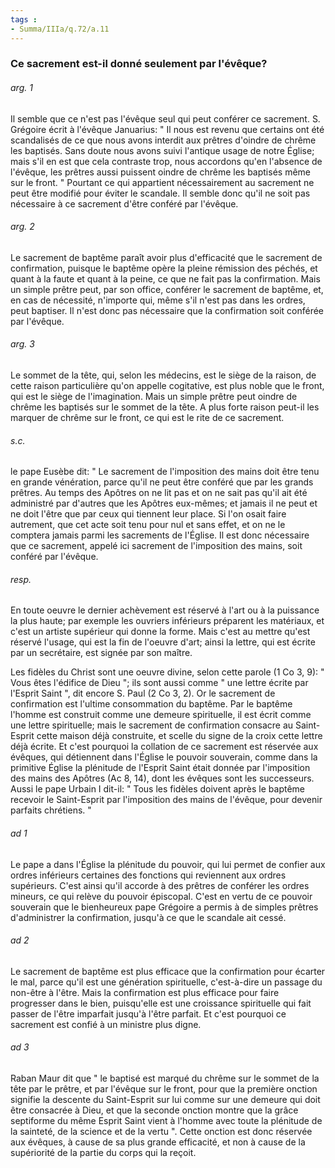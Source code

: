 ```yaml
---
tags : 
- Summa/IIIa/q.72/a.11
---
```


### Ce sacrement est-il donné seulement par l'évêque?

###### arg. 1
Il semble que ce n'est pas l'évêque seul qui peut conférer ce sacrement. S. Grégoire écrit à l'évêque Januarius: " Il nous est revenu que certains ont été scandalisés de ce que nous avons interdit aux prêtres d'oindre de chrême les baptisés. Sans doute nous avons suivi l'antique usage de notre Église; mais s'il en est que cela contraste trop, nous accordons qu'en l'absence de l'évêque, les prêtres aussi puissent oindre de chrême les baptisés même sur le front. " Pourtant ce qui appartient nécessairement au sacrement ne peut être modifié pour éviter le scandale. Il semble donc qu'il ne soit pas nécessaire à ce sacrement d'être conféré par l'évêque. 

###### arg. 2
Le sacrement de baptême paraît avoir plus d'efficacité que le sacrement de confirmation, puisque le baptême opère la pleine rémission des péchés, et quant à la faute et quant à la peine, ce que ne fait pas la confirmation. Mais un simple prêtre peut, par son office, conférer le sacrement de baptême, et, en cas de nécessité, n'importe qui, même s'il n'est pas dans les ordres, peut baptiser. Il n'est donc pas nécessaire que la confirmation soit conférée par l'évêque. 

###### arg. 3
Le sommet de la tête, qui, selon les médecins, est le siège de la raison, de cette raison particulière qu'on appelle cogitative, est plus noble que le front, qui est le siège de l'imagination. Mais un simple prêtre peut oindre de chrême les baptisés sur le sommet de la tête. A plus forte raison peut-il les marquer de chrême sur le front, ce qui est le rite de ce sacrement. 

###### s.c.
le pape Eusèbe dit: " Le sacrement de l'imposition des mains doit être tenu en grande vénération, parce qu'il ne peut être conféré que par les grands prêtres. Au temps des Apôtres on ne lit pas et on ne sait pas qu'il ait été administré par d'autres que les Apôtres eux-mêmes; et jamais il ne peut et ne doit l'être que par ceux qui tiennent leur place. Si l'on osait faire autrement, que cet acte soit tenu pour nul et sans effet, et on ne le comptera jamais parmi les sacrements de l'Église. Il est donc nécessaire que ce sacrement, appelé ici sacrement de l'imposition des mains, soit conféré par l'évêque. 

###### resp.
En toute oeuvre le dernier achèvement est réservé à l'art ou à la puissance la plus haute; par exemple les ouvriers inférieurs préparent les matériaux, et c'est un artiste supérieur qui donne la forme. Mais c'est au mettre qu'est réservé l'usage, qui est la fin de l'oeuvre d'art; ainsi la lettre, qui est écrite par un secrétaire, est signée par son maître. 

Les fidèles du Christ sont une oeuvre divine, selon cette parole (1 Co 3, 9): " Vous êtes l'édifice de Dieu "; ils sont aussi comme " une lettre écrite par l'Esprit Saint ", dit encore S. Paul (2 Co 3, 2). Or le sacrement de confirmation est l'ultime consommation du baptême. Par le baptême l'homme est construit comme une demeure spirituelle, il est écrit comme une lettre spirituelle; mais le sacrement de confirmation consacre au Saint-Esprit cette maison déjà construite, et scelle du signe de la croix cette lettre déjà écrite. Et c'est pourquoi la collation de ce sacrement est réservée aux évêques, qui détiennent dans l'Église le pouvoir souverain, comme dans la primitive Église la plénitude de l'Esprit Saint était donnée par l'imposition des mains des Apôtres (Ac 8, 14), dont les évêques sont les successeurs. Aussi le pape Urbain I dit-il: " Tous les fidèles doivent après le baptême recevoir le Saint-Esprit par l'imposition des mains de l'évêque, pour devenir parfaits chrétiens. " 

###### ad 1
Le pape a dans l'Église la plénitude du pouvoir, qui lui permet de confier aux ordres inférieurs certaines des fonctions qui reviennent aux ordres supérieurs. C'est ainsi qu'il accorde à des prêtres de conférer les ordres mineurs, ce qui relève du pouvoir épiscopal. C'est en vertu de ce pouvoir souverain que le bienheureux pape Grégoire a permis à de simples prêtres d'administrer la confirmation, jusqu'à ce que le scandale ait cessé. 

###### ad 2
Le sacrement de baptême est plus efficace que la confirmation pour écarter le mal, parce qu'il est une génération spirituelle, c'est-à-dire un passage du non-être à l'être. Mais la confirmation est plus efficace pour faire progresser dans le bien, puisqu'elle est une croissance spirituelle qui fait passer de l'être imparfait jusqu'à l'être parfait. Et c'est pourquoi ce sacrement est confié à un ministre plus digne. 

###### ad 3
Raban Maur dit que " le baptisé est marqué du chrême sur le sommet de la tête par le prêtre, et par l'évêque sur le front, pour que la première onction signifie la descente du Saint-Esprit sur lui comme sur une demeure qui doit être consacrée à Dieu, et que la seconde onction montre que la grâce septiforme du même Esprit Saint vient à l'homme avec toute la plénitude de la sainteté, de la science et de la vertu ". Cette onction est donc réservée aux évêques, à cause de sa plus grande efficacité, et non à cause de la supériorité de la partie du corps qui la reçoit. 


